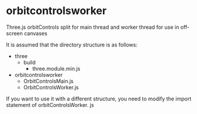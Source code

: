 # orbitcontrolsworker
Three.js orbitControls split for main thread and worker thread for use in off-screen canvases

It is assumed that the directory structure is as follows:  
* three  
  * build  
    * three.module.min.js  
* orbitcontrolsworker  
  * OrbitControlsMain.js  
  * OrbitControlsWorker.js  

If you want to use it with a different structure, you need to modify the import statement of orbitControlsWorker. js  
